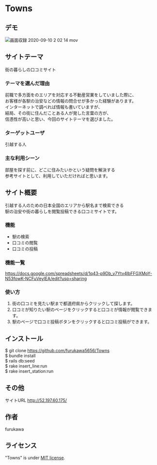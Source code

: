 # Towns

## デモ
![画面収録 2020-09-10 2 02 14 mov](https://user-images.githubusercontent.com/65170640/92629924-f6420b00-f309-11ea-8a8b-201444d7c681.gif)

## サイトテーマ
街の暮らしの口コミサイト

### テーマを選んだ理由
前職で多方面をのエリアを対応する不動産営業をしていました際に、  
お客様が各駅の治安などの情報の問合せが多かった経験があります。  
インターネットで調べれば情報も書いていますが、  
結局、その街に住んだことある人が発した言葉の方が、  
信憑性が高いと思い、今回のサイトテーマを選びました。

### ターゲットユーザ
引越する人

### 主な利用シーン
部屋を探す前に、どこに住みたいかという疑問を解決する  
参考サイトとして、利用していただければと思います。

## サイト概要
引越する人のための日本全国のエリアから駅名まで検索できる  
駅の治安や街の暮らしを閲覧投稿できる口コミサイトです。

### 機能
- 駅の検索
- 口コミの閲覧
- 口コミの投稿

### 機能一覧
https://docs.google.com/spreadsheets/d/1q43-p9Db_y7Ytv4lbFFGXMoY-N53fowK-NCFuVeyIEA/edit?usp=sharing

### 使い方
1. 街の口コミを見たい駅まで都道府県からクリックして探します。
2. 口コミが知りたい駅のページをクリックすると口コミが情報が閲覧できます。
3. 駅のページで口コミ投稿ボタンをクリックすると口コミ投稿ができます。

## インストール
$ git clone https://github.com/furukawa5656/Towns  
$ bundle install  
$ rails db:seed  
$ rake insert_line:run  
$ rake insert_station:run

## その他
サイトURL
http://52.197.60.175/

## 作者
furukawa

## ライセンス
"Towns" is under [MIT license](https://en.wikipedia.org/wiki/MIT_License).